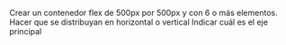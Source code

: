 Crear un contenedor flex de 500px por 500px y con 6 o más elementos.
Hacer que se distribuyan en horizontal o vertical
Indicar cuál es el eje principal
